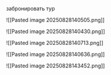 
забронировать тур

![[Pasted image 20250828140505.png]]


![[Pasted image 20250828140430.png]]

![[Pasted image 20250828140713.png]]

![[Pasted image 20250828140636.png]]

![[Pasted image 20250828143452.png]]
